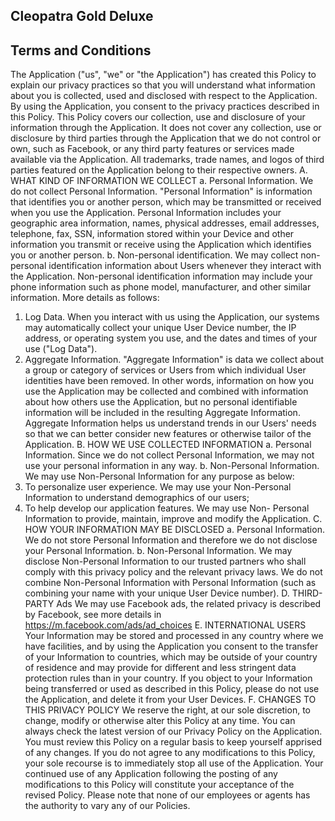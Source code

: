 
## Cleopatra Gold Deluxe

## Terms and Conditions
The Application ("us", "we" or "the Application") has created this Policy to explain our privacy practices so that you will understand what information about you is collected, used and disclosed with respect to the Application.
By using the Application, you consent to the privacy practices described in this Policy.
This Policy covers our collection, use and disclosure of your information through the Application. It does not cover any collection, use or disclosure by third parties through the Application that we do not control or own, such as Facebook, or any third party features or services made available via the Application. All trademarks, trade names, and logos of third parties featured on the Application belong to their respective owners.
A. WHAT KIND OF INFORMATION WE COLLECT
a. Personal Information.  We do not collect Personal Information. "Personal Information" is information that identifies you or another person, which may be transmitted or received when you use the Application. Personal Information includes your geographic area information, names, physical addresses, email addresses, telephone, fax, SSN, information stored within your Device and other information you transmit or receive using the Application which identifies you or another person.
b. Non-personal identification.  We may collect non-personal identification information about Users whenever they interact with the Application. Non-personal identification information may include your phone information such as phone model, manufacturer, and other similar information. More details as follows:
1. Log Data.  When you interact with us using the Application, our systems may automatically collect your unique User Device number, the IP address, or operating system you use, and the dates and times of your use ("Log Data").
2. Aggregate Information.  "Aggregate Information" is data we collect about a group or category of services or Users from which individual User identities have been removed. In other words, information on how you use the Application may be collected and combined with information about how others use the Application, but no personal identifiable information will be included in the resulting Aggregate Information. Aggregate Information helps us understand trends in our Users' needs so that we can better consider new features or otherwise tailor of the Application.
B. HOW WE USE COLLECTED INFORMATION
a. Personal Information.  Since we do not collect Personal Information, we may not use your personal information in any way.
b. Non-Personal Information.  We may use Non-Personal Information for any purpose as below:
1. To personalize user experience.  We may use your Non-Personal Information to understand demographics of our users;
2. To help develop our application features.  We may use Non- Personal Information to provide, maintain, improve and modify the Application.
C. HOW YOUR INFORMATION MAY BE DISCLOSED
a. Personal Information.  We do not store Personal Information and therefore we do not disclose your Personal Information.
b. Non-Personal Information.  We may disclose Non-Personal Information to our trusted partners who shall comply with this privacy policy and the relevant privacy laws. We do not combine Non-Personal Information with Personal Information (such as combining your name with your unique User Device number).
D. THIRD- PARTY Ads
We may use Facebook ads, the related privacy is described by Facebook, see more details in  https://m.facebook.com/ads/ad_choices
E. INTERNATIONAL USERS
Your Information may be stored and processed in any country where we have facilities, and by using the Application you consent to the transfer of your Information to countries, which may be outside of your country of residence and may provide for different and less stringent data protection rules than in your country. If you object to your Information being transferred or used as described in this Policy, please do not use the Application, and delete it from your User Devices.
F. CHANGES TO THIS PRIVACY POLICY
We reserve the right, at our sole discretion, to change, modify or otherwise alter this Policy at any time. You can always check the latest version of our Privacy Policy on the Application. You must review this Policy on a regular basis to keep yourself apprised of any changes. If you do not agree to any modifications to this Policy, your sole recourse is to immediately stop all use of the Application. Your continued use of any Application following the posting of any modifications to this Policy will constitute your acceptance of the revised Policy. Please note that none of our employees or agents has the authority to vary any of our Policies.
